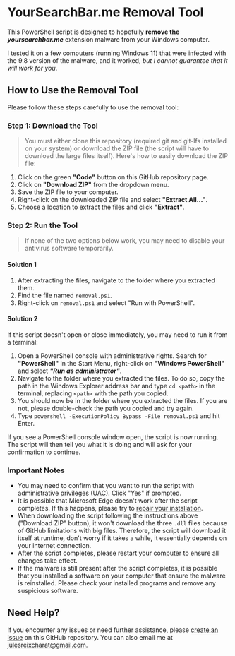 # YourSearchBar.me Removal Tool

This PowerShell script is designed to hopefully **remove the *yoursearchbar.me*** extension malware from your Windows computer.

I tested it on a few computers (running Windows 11) that were infected with the 9.8 version of the malware, and it worked, *but I cannot guarantee that it will work for you*.

## How to Use the Removal Tool

Please follow these steps carefully to use the removal tool:

### Step 1: Download the Tool

> You must either clone this repository (required git and git-lfs installed on your system) or download the ZIP file (the script will have to download the large files itself). Here's how to easily download the ZIP file:

1. Click on the green **"Code"** button on this GitHub repository page.
2. Click on **"Download ZIP"** from the dropdown menu.
3. Save the ZIP file to your computer.
4. Right-click on the downloaded ZIP file and select **"Extract All..."**.
5. Choose a location to extract the files and click **"Extract"**.

### Step 2: Run the Tool

> If none of the two options below work, you may need to disable your antivirus software temporarily.

#### Solution 1
1. After extracting the files, navigate to the folder where you extracted them.
2. Find the file named `removal.ps1`.
3. Right-click on `removal.ps1` and select "Run with PowerShell". 

#### Solution 2
If this script doesn't open or close immediately, you may need to run it from a terminal:
1. Open a PowerShell console with administrative rights. Search for **"PowerShell"** in the Start Menu, right-click on **"Windows PowerShell"** and select ***"Run as administrator"***.
2. Navigate to the folder where you extracted the files. To do so, copy the path in the Windows Explorer address bar and type `cd <path>` in the terminal, replacing `<path>` with the path you copied.
3. You should now be in the folder where you extracted the files. If you are not, please double-check the path you copied and try again.
4. Type `powershell -ExecutionPolicy Bypass -File removal.ps1` and hit Enter.

If you see a PowerShell console window open, the script is now running. 
The script will then tell you what it is doing and will ask for your confirmation to continue.

### Important Notes

- You may need to confirm that you want to run the script with administrative privileges (UAC). Click "Yes" if prompted.
- It is possible that Microsoft Edge doesn't work after the script completes. If this happens, please try to [repair your installation](https://support.microsoft.com/en-us/microsoft-edge/what-to-do-if-microsoft-edge-isn-t-working-cc0657a6-acd2-cbbd-1528-c0335c71312a).
- When downloading the script following the instructions above ("Download ZIP" button), it won't download the three `.dll` files because of GitHub limitations with big files. Therefore, the script will download it itself at runtime, don't worry if it takes a while, it essentially depends on your internet connection.
- After the script completes, please restart your computer to ensure all changes take effect.
- If the malware is still present after the script completes, it is possible that you installed a software on your computer that ensure the malware is reinstalled. Please check your installed programs and remove any suspicious software.

## Need Help?

If you encounter any issues or need further assistance, please [create an issue](https://github.com/E-B3rry/yoursearchbar.me-removal/issues) on this GitHub repository.
You can also email me at [julesreixcharat@gmail.com](mailto:julesreixcharat@gmail.com?subject=Issue%20or%20request%20concerning%20yoursearchbar.me-removal).

